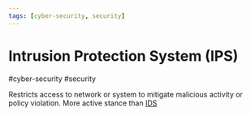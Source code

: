 ```yaml
---
tags: [cyber-security, security]
---
```

# Intrusion Protection System (IPS)
#cyber-security #security

Restricts access to network or system to mitigate malicious activity or policy violation. More active stance than [IDS](Cyber%20Security/IDS.md)